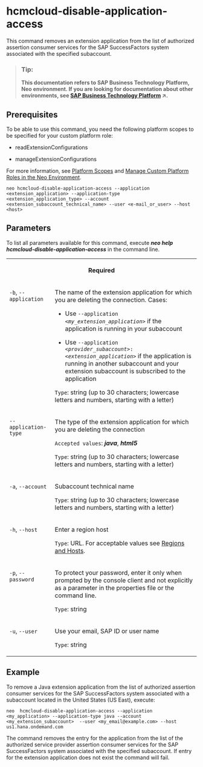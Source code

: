 <!-- loio99e867418a624dd7a7ffca6a82078bee -->

# hcmcloud-disable-application-access

This command removes an extension application from the list of authorized assertion consumer services for the SAP SuccessFactors system associated with the specified subaccount.



> ### Tip:  
> **This documentation refers to SAP Business Technology Platform, Neo environment. If you are looking for documentation about other environments, see [SAP Business Technology Platform](https://help.sap.com/viewer/65de2977205c403bbc107264b8eccf4b/Cloud/en-US/6a2c1ab5a31b4ed9a2ce17a5329e1dd8.html "SAP Business Technology Platform (SAP BTP) is an integrated offering comprised of four technology portfolios: database and data management, application development and integration, analytics, and intelligent technologies. The platform offers users the ability to turn data into business value, compose end-to-end business processes, and build and extend SAP applications quickly.") :arrow_upper_right:.**



<a name="loio99e867418a624dd7a7ffca6a82078bee__section_xks_jnj_ndb"/>

## Prerequisites

To be able to use this command, you need the following platform scopes to be specified for your custom platform role:

-   readExtensionConfigurations

-   manageExtensionConfigurations


For more information, see [Platform Scopes](https://help.sap.com/viewer/65de2977205c403bbc107264b8eccf4b/Cloud/en-US/f2260746ed8e446fafdeaaa8ab43e307.html) and [Manage Custom Platform Roles in the Neo Environment](https://help.sap.com/viewer/65de2977205c403bbc107264b8eccf4b/Cloud/en-US/ede5f721e78e4d678c87c8a200c564ca.html).



```
neo hcmcloud-disable-application-access --application <extension_application> --application-type <extension_application_type> --account <extension_subaccount_technical_name> --user <e-mail_or_user> --host <host> 
```



## Parameters



To list all parameters available for this command, execute ***neo help hcmcloud-disable-application-access*** in the command line.


<table>
<tr>
<th valign="top" colspan="2">

Required



</th>
</tr>
<tr>
<td valign="top">

`-b`, `--application`



</td>
<td valign="top">

The name of the extension application for which you are deleting the connection. Cases:

-   Use <code>--application <i class="varname">&lt;my_extension_application&gt;</i></code> if the application is running in your subaccount

-   Use <code>--application <i class="varname">&lt;provider_subaccount&gt;</i>:<i class="varname">&lt;extension_application&gt;</i></code> if the application is running in another subaccount and your extension subaccount is subscribed to the application


`Type`: string \(up to 30 characters; lowercase letters and numbers, starting with a letter\)



</td>
</tr>
<tr>
<td valign="top">

`--application-type`



</td>
<td valign="top">

The type of the extension application for which you are deleting the connection

`Accepted values`: ***java***, ***html5***

`Type`: string \(up to 30 characters; lowercase letters and numbers, starting with a letter\)



</td>
</tr>
<tr>
<td valign="top">

`-a`, `--account`



</td>
<td valign="top">

Subaccount technical name

`Type`: string \(up to 30 characters; lowercase letters and numbers, starting with a letter\)



</td>
</tr>
<tr>
<td valign="top">

`-h`, `--host`



</td>
<td valign="top">

Enter a region host

`Type`: URL. For acceptable values see [Regions and Hosts](https://help.sap.com/viewer/65de2977205c403bbc107264b8eccf4b/Cloud/en-US/350356d1dc314d3199dca15bd2ab9b0e.html).



</td>
</tr>
<tr>
<td valign="top">

`-p`, `--password`



</td>
<td valign="top">

To protect your password, enter it only when prompted by the console client and not explicitly as a parameter in the properties file or the command line.

`Type`: string



</td>
</tr>
<tr>
<td valign="top">

`-u`, `--user`



</td>
<td valign="top">

Use your email, SAP ID or user name

`Type`: string



</td>
</tr>
</table>



## Example

To remove a Java extension application from the list of authorized assertion consumer services for the SAP SuccessFactors system associated with a subaccount located in the United States \(US East\), execute:

```
neo  hcmcloud-disable-application-access --application <my_application> --application-type java --account <my_extension_subaccount>  --user <my_email@example.com> --host us1.hana.ondemand.com
```

The command removes the entry for the application from the list of the authorized service provider assertion consumer services for the SAP SuccessFactors system associated with the specified subaccount. If entry for the extension application does not exist the command will fail.

